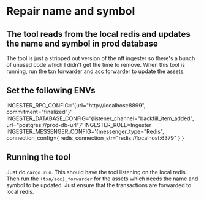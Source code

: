 # Repair name and symbol

## The tool reads from the local redis and updates the name and symbol in prod database

The tool is just a stripped out version of the nft ingester so there's a bunch of unused code
which I didn't get the time to remove. When this tool is running, run the txn forwarder and acc forwarder
to update the assets.

## Set the following ENVs

INGESTER_RPC_CONFIG='{url="http://localhost:8899", commitment="finalized"}'
INGESTER_DATABASE_CONFIG='{listener_channel="backfill_item_added", url="postgres://prod-db-url"}'
INGESTER_ROLE=Ingester
INGESTER_MESSENGER_CONFIG='{messenger_type="Redis", connection_config={ redis_connection_str="redis://localhost:6379" } }

## Running the tool

Just do `cargo run`. This should have the tool listening on the local redis. Then run the `(txn/acc)_forwarder` for the assets which needs the name and symbol to be updated. Just ensure that the transactions are forwarded to local redis.
